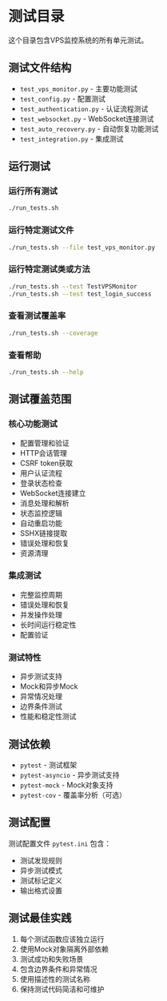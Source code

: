 # 测试目录

这个目录包含VPS监控系统的所有单元测试。

## 测试文件结构

- `test_vps_monitor.py` - 主要功能测试
- `test_config.py` - 配置测试
- `test_authentication.py` - 认证流程测试
- `test_websocket.py` - WebSocket连接测试
- `test_auto_recovery.py` - 自动恢复功能测试
- `test_integration.py` - 集成测试

## 运行测试

### 运行所有测试
```bash
./run_tests.sh
```

### 运行特定测试文件
```bash
./run_tests.sh --file test_vps_monitor.py
```

### 运行特定测试类或方法
```bash
./run_tests.sh --test TestVPSMonitor
./run_tests.sh --test test_login_success
```

### 查看测试覆盖率
```bash
./run_tests.sh --coverage
```

### 查看帮助
```bash
./run_tests.sh --help
```

## 测试覆盖范围

### 核心功能测试
- 配置管理和验证
- HTTP会话管理
- CSRF token获取
- 用户认证流程
- 登录状态检查
- WebSocket连接建立
- 消息处理和解析
- 状态监控逻辑
- 自动重启功能
- SSHX链接提取
- 错误处理和恢复
- 资源清理

### 集成测试
- 完整监控周期
- 错误处理和恢复
- 并发操作处理
- 长时间运行稳定性
- 配置验证

### 测试特性
- 异步测试支持
- Mock和异步Mock
- 异常情况处理
- 边界条件测试
- 性能和稳定性测试

## 测试依赖

- `pytest` - 测试框架
- `pytest-asyncio` - 异步测试支持
- `pytest-mock` - Mock对象支持
- `pytest-cov` - 覆盖率分析（可选）

## 测试配置

测试配置文件 `pytest.ini` 包含：
- 测试发现规则
- 异步测试模式
- 测试标记定义
- 输出格式设置

## 测试最佳实践

1. 每个测试函数应该独立运行
2. 使用Mock对象隔离外部依赖
3. 测试成功和失败场景
4. 包含边界条件和异常情况
5. 使用描述性的测试名称
6. 保持测试代码简洁和可维护